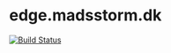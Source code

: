 # edge.madsstorm.dk

[![Build Status](https://travis-ci.org/madsstorm/edge.madsstorm.dk.svg?branch=master)](https://travis-ci.org/madsstorm/edge.madsstorm.dk)

